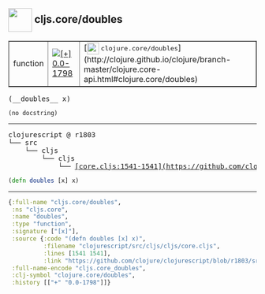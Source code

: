 ## <img width="48px" valign="middle" src="http://i.imgur.com/Hi20huC.png"> cljs.core/doubles

 <table border="1">
<tr>
<td>function</td>
<td><a href="https://github.com/cljsinfo/api-refs/tree/0.0-1798"><img valign="middle" alt="[+] 0.0-1798" src="https://img.shields.io/badge/+-0.0--1798-lightgrey.svg"></a> </td>
<td>
[<img height="24px" valign="middle" src="http://i.imgur.com/1GjPKvB.png"> <samp>clojure.core/doubles</samp>](http://clojure.github.io/clojure/branch-master/clojure.core-api.html#clojure.core/doubles)
</td>
</tr>
</table>

 <samp>
(__doubles__ x)<br>
</samp>

```
(no docstring)
```

---

 <pre>
clojurescript @ r1803
└── src
    └── cljs
        └── cljs
            └── <ins>[core.cljs:1541-1541](https://github.com/clojure/clojurescript/blob/r1803/src/cljs/cljs/core.cljs#L1541-L1541)</ins>
</pre>

```clj
(defn doubles [x] x)
```


---

```clj
{:full-name "cljs.core/doubles",
 :ns "cljs.core",
 :name "doubles",
 :type "function",
 :signature ["[x]"],
 :source {:code "(defn doubles [x] x)",
          :filename "clojurescript/src/cljs/cljs/core.cljs",
          :lines [1541 1541],
          :link "https://github.com/clojure/clojurescript/blob/r1803/src/cljs/cljs/core.cljs#L1541-L1541"},
 :full-name-encode "cljs.core_doubles",
 :clj-symbol "clojure.core/doubles",
 :history [["+" "0.0-1798"]]}

```
